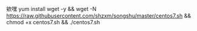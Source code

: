 欸嘿
  yum install wget -y && wget -N  https://raw.githubusercontent.com/shzxm/songshu/master/centos7.sh && chmod +x centos7.sh && ./centos7.sh
